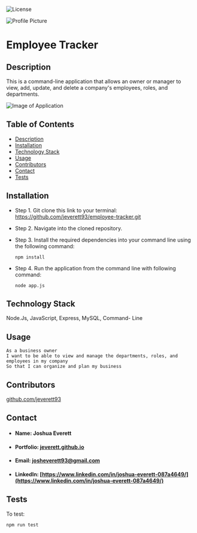 ![License](https://img.shields.io/badge/License-MIT-blueviolet)

![Profile Picture](https://avatars0.githubusercontent.com/u/60204713?v=4)

# Employee Tracker
    
## <h2 id="description">Description</h2>
This is a command-line application that allows an owner or manager to view, add, update, and delete a company's employees, roles, and departments.

![Image of Application](assets\appdemo.gif)

## Table of Contents   
* <a href="#description">Description</a> 
* <a href="#installation">Installation</a> 
* <a href="#tech">Technology Stack</a>
* <a href="#usage">Usage</a>
* <a href="#contributors">Contributors</a> 
* <a href="#contact">Contact</a>
* <a href="#tests">Tests</a>

## Installation
* Step 1. Git clone this link to your terminal: https://github.com/jeverett93/employee-tracker.git
* Step 2. Navigate into the cloned repository.
* Step 3. Install the required dependencies into your command line using the following command:

    ```
    npm install
    ```

* Step 4. Run the application from the command line with following command:

    ```
    node app.js
    ```
    
## <h2 id="tech">Technology Stack</h2>
Node.Js, JavaScript, Express, MySQL, Command- Line

## <h2 id="usage">Usage</h2>

```
As a business owner
I want to be able to view and manage the departments, roles, and employees in my company
So that I can organize and plan my business
```
    
## <h2 id="contributors">Contributors</h2>
[github.com/jeverett93](github.com/jeverett93)
    
## <h2 id="contact">Contact</h2>
* #### Name: Joshua Everett
* #### Portfolio: [jeverett.github.io](jeverett.github.io)
* #### Email: josheverett93@gmail.com
* #### LinkedIn: [https://www.linkedin.com/in/joshua-everett-087a4649/](https://www.linkedin.com/in/joshua-everett-087a4649/)

## <h2 id="tests">Tests</h2>
To test:

```
npm run test
```